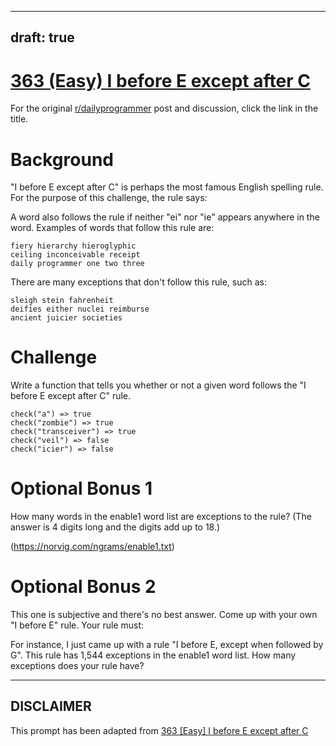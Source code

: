 ---
draft: true
----

# [363 (Easy) I before E except after C](https://old.reddit.com/r/dailyprogrammer/comments/8q96da/20180611_challenge_363_easy_i_before_e_except/)

For the original [r/dailyprogrammer](https://www.reddit.com/r/dailyprogrammer/) post and discussion, click the link in the title.

# Background
"I before E except after C" is perhaps the most famous English spelling rule. For the purpose of this challenge, the rule says:

A word also follows the rule if neither "ei" nor "ie" appears anywhere in the word. Examples of words that follow this rule are:


```
fiery hierarchy hieroglyphic
ceiling inconceivable receipt
daily programmer one two three
```
There are many exceptions that don't follow this rule, such as:


```
sleigh stein fahrenheit
deifies either nuclei reimburse
ancient juicier societies
```
# Challenge
Write a function that tells you whether or not a given word follows the "I before E except after C" rule.


```
check("a") => true
check("zombie") => true
check("transceiver") => true
check("veil") => false
check("icier") => false
```
# Optional Bonus 1
How many words in the enable1 word list are exceptions to the rule? (The answer is 4 digits long and the digits add up to 18.)

(https://norvig.com/ngrams/enable1.txt)
# Optional Bonus 2
This one is subjective and there's no best answer. Come up with your own "I before E" rule. Your rule must:

For instance, I just came up with a rule "I before E, except when followed by G". This rule has 1,544 exceptions in the enable1 word list. How many exceptions does your rule have?


----
## **DISCLAIMER**
This prompt has been adapted from [363 [Easy] I before E except after C](https://old.reddit.com/r/dailyprogrammer/comments/8q96da/20180611_challenge_363_easy_i_before_e_except/
)
